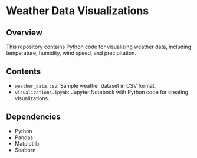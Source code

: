 # Weather Data Visualizations

## Overview
This repository contains Python code for visualizing weather data, including temperature, humidity, wind speed, and precipitation.

## Contents
- `weather_data.csv`: Sample weather dataset in CSV format.
- `visualizations.ipynb`: Jupyter Notebook with Python code for creating visualizations.

## Dependencies
- Python
- Pandas
- Matplotlib
- Seaborn

